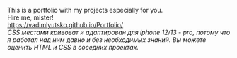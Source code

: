 This is a portfolio with my projects especially for you. \
 Hire me, mister! \
 https://vadimlyutsko.github.io/Portfolio/ \
*CSS местами кривоват и адаптирован для iphone 12/13 - pro, потому что я работал над ним давно и без необходимых знаний. Вы можете оценить HTML и CSS в соседних проектах.*
